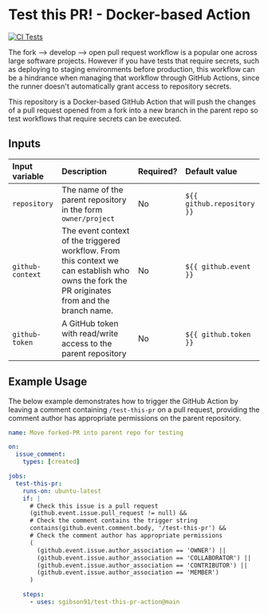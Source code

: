 # Test this PR! - Docker-based Action

[![CI Tests](https://github.com/sgibson91/test-this-pr-action/actions/workflows/ci.yml/badge.svg)](https://github.com/sgibson91/test-this-pr-action/actions/workflows/ci.yml)

The fork --> develop --> open pull request workflow is a popular one across large software projects.
However if you have tests that require secrets, such as deploying to staging environments before production, this workflow can be a hindrance when managing that workflow through GitHub Actions, since the runner doesn't automatically grant access to repository secrets.

This repository is a Docker-based GitHub Action that will push the changes of a pull request opened from a fork into a new branch in the parent repo so test workflows that require secrets can be executed.

## Inputs

| Input variable | Description | Required? | Default value |
| :--- | :--- | :--- | :--- |
| `repository` | The name of the parent repository in the form `owner/project` | No | `${{ github.repository }}` |
| `github-context` | The event context of the triggered workflow. From this context we can establish who owns the fork the PR originates from and the branch name. | No | `${{ github.event }}` |
| `github-token` | A GitHub token with read/write access to the parent repository | No | `${{ github.token }}` |

## Example Usage

The below example demonstrates how to trigger the GitHub Action by leaving a comment containing `/test-this-pr` on a pull request, providing the comment author has appropriate permissions on the parent repository.

```yaml
name: Move forked-PR into parent repo for testing

on:
  issue_comment:
    types: [created]

jobs:
  test-this-pr:
    runs-on: ubuntu-latest
    if: |
      # Check this issue is a pull request
      (github.event.issue.pull_request != null) &&
      # Check the comment contains the trigger string
      contains(github.event.comment.body, '/test-this-pr') &&
      # Check the comment author has appropriate permissions
      (
        (github.event.issue.author_association == 'OWNER') ||
        (github.event.issue.author_association == 'COLLABORATOR') ||
        (github.event.issue.author_association == 'CONTRIBUTOR') ||
        (github.event.issue.author_association == 'MEMBER')
      )

    steps:
      - uses: sgibson91/test-this-pr-action@main
```
